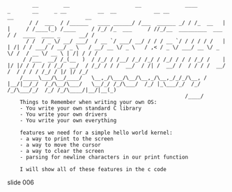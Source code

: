             __        __                     __              ____         _       __     _ __          __  __            __ __                     __                       __
           / /  ___  / /______   ____ ______/ /___  ______ _/ / /_  __   | |     / /____(_) /____     / /_/ /_  ___     / //_/__  _________  ___  / /  ____  ____ _      __/ /
          / /  / _ \/ __/ ___/  / __ `/ ___/ __/ / / / __ `/ / / / / /   | | /| / / ___/ / __/ _ \   / __/ __ \/ _ \   / ,< / _ \/ ___/ __ \/ _ \/ /  / __ \/ __ \ | /| / / /
         / /___  __/ /_(__  )  / /_/ / /__/ /_/ /_/ / /_/ / / / /_/ /    | |/ |/ / /  / / /_/  __/  / /_/ / / /  __/  / /| /  __/ /  / / / /  __/ /  / / / / /_/ / |/ |/ /_/
        /_____\___/\__/____/   \__,_/\___/\__/\__,_/\__,_/_/_/\__, /     |__/|__/_/  /_/\__/\___/   \__/_/ /_/\___/  /_/ |_\___/_/  /_/ /_/\___/_/  /_/ /_/\____/|__/|__(_)
                                                             /____/
        Things to Remember when writing your own OS:
        - You write your own standard C library
        - You write your own drivers
        - You write your own everything

        features we need for a simple hello world kernel:
        - a way to print to the screen
        - a way to move the cursor
        - a way to clear the screen
        - parsing for newline characters in our print function

        I will show all of these features in the c code

















































































slide 006
